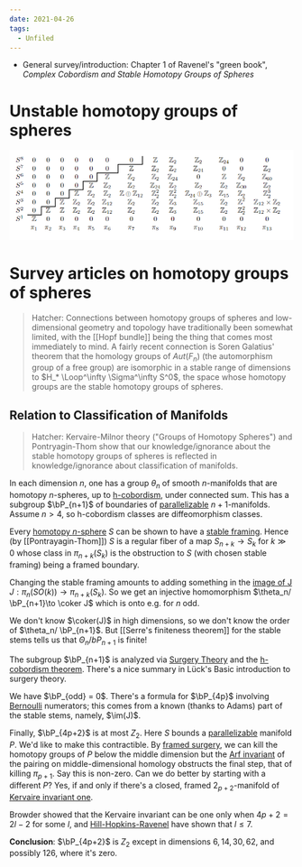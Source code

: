 ```yaml
---
date: 2021-04-26
tags: 
  - Unfiled
---
```


- General survey/introduction: Chapter 1 of Ravenel's "green book", *Complex Cobordism and Stable Homotopy Groups of Spheres*

# Unstable homotopy groups of spheres
![Unstable Homotopy Groups of Spheres](figures/2-22ReadingNotes-52d83%201.png)

# Survey articles on homotopy groups of spheres

> Hatcher: Connections between homotopy groups of spheres and low-dimensional geometry and topology have traditionally been somewhat limited, with the [[Hopf bundle]] being the thing that comes most immediately to mind. A fairly recent connection is Soren Galatius' theorem that the homology groups of $Aut(F_n)$ (the automorphism group of a free group) are isomorphic in a stable range of dimensions to $H_* \Loop^\infty \Sigma^\infty S^0$, the space whose homotopy groups are the stable homotopy groups of spheres.

## Relation to Classification of Manifolds

> Hatcher: Kervaire-Milnor theory ("Groups of Homotopy Spheres") and Pontryagin-Thom show that our knowledge/ignorance about the stable homotopy groups of spheres is reflected in knowledge/ignorance about classification of manifolds. 

In each dimension $n$, one has a group $\theta_n$ of smooth $n$-manifolds that are homotopy $n$-spheres, up to [h-cobordism](h-cobordism), under connected sum. This has a subgroup $\bP_{n+1}$ of boundaries of [parallelizable](framed.md) $n+1$-manifolds. Assume $n>4$, so h-cobordism classes are diffeomorphism classes.

Every [homotopy $n$-sphere](homotopy%20sphere) $S$ can be shown to have a [stable framing](stable%20framing.md). Hence (by [[Pontrayagin-Thom]]) $S$ is a regular fiber of a map $S_{n+k}\to S_k$ for $k\gg 0$ whose class in $\pi_{n+k}(S_k)$ is the obstruction to $S$ (with chosen stable framing) being a framed boundary.

Changing the stable framing amounts to adding something in the [image of J](J-homomorphism.md) $J: \pi_n(SO(k)) \to \pi_{n+k}(S_k)$. So we get an injective homomorphism $\theta_n/ \bP_{n+1}\to \coker J$ which is onto e.g. for $n$ odd.

We don't know $\coker(J)$ in high dimensions, so we don't know the order of $\theta_n/ \bP_{n+1}$. But [[Serre's finiteness theorem]] for the stable stems tells us that $Θ_n/bP_{n+1}$ is finite!

The subgroup $\bP_{n+1}$ is analyzed via [Surgery Theory](Surgery%20Theory)
and the [h-cobordism theorem](h-cobordism%20theorem.md). There's a nice summary in Lück's Basic introduction to surgery theory.

We have $\bP_{odd} = 0$. There's a formula for $\bP_{4p}$ involving [Bernoulli](Bernoulli%20numbers) numerators; this comes from a known (thanks to Adams) part of the stable stems, namely, $\im(J)$.

Finally, $\bP_{4p+2}$ is at most $Z_2$. Here $S$ bounds a [parallelizable](framed.md) manifold $P$. We'd like to make this contractible. By [framed surgery](framed%20surgery), we can kill the homotopy groups of $P$ below the middle dimension but the [Arf invariant](Arf%20invariant) of the pairing on middle-dimensional homology obstructs the final step, that of killing $\pi_{p+1}$. Say this is non-zero. Can we do better by starting with a different $P$? Yes, if and only if there's a closed, framed $2_{p+2}$-manifold of [Kervaire invariant one](Kervaire%20invariant%20one).

Browder showed that the Kervaire invariant can be one only when $4p+2=2l−2$ for some $l$, and [Hill-Hopkins-Ravenel](Hill-Hopkins-Ravenel.md) have shown that $l\leq 7$. 

**Conclusion**: $\bP_{4p+2}$ is $Z_2$ except in dimensions $6, 14, 30, 62,$ and possibly $126$, where it's zero.